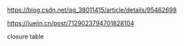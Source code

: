 
https://blog.csdn.net/qq_38011415/article/details/95462698

https://juejin.cn/post/7129023794701828104

closure table

